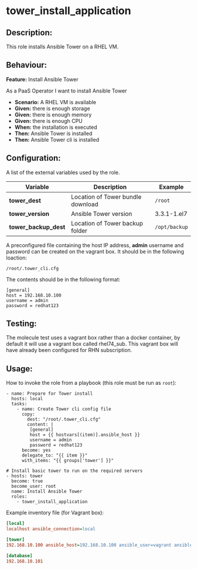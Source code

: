 # tower_install_application

## Description:

This role installs Ansible Tower on a RHEL VM.

## Behaviour:

**Feature:** Install Ansible Tower

As a PaaS Operator
I want to install Ansible Tower

- **Scenario:** A RHEL VM is available
- **Given:** there is enough storage
- **Given:** there is enough memory
- **Given:** there is enough CPU
- **When:** the installation is executed
- **Then:** Ansible Tower is installed
- **Then:** Ansible Tower cli is installed

## Configuration:

A list of the external variables used by the role.

| Variable  | Description  | Example  | 
|---|---|---|
| **tower_dest**  | Location of Tower bundle download  | `/root` |
| **tower_version**  | Ansible Tower version  | 3.3.1-1.el7 |
| **tower_backup_dest**  | Location of Tower backup folder  | `/opt/backup` |

A preconfigured file containing the host IP address, **admin** username and password can be created on the vagrant box.  It should be in the following loaction:

`/root/.tower_cli.cfg`

The contents should be in the following format:

```
[general]
host = 192.168.10.100
username = admin
password = redhat123
```

## Testing:

The molecule test uses a vagrant box rather than a docker container, by default it will use a vagrant box called rhel74_sub.  This vagrant box will have already been configured for RHN subscription.

## Usage:

How to invoke the role from a playbook (this role must be run as `root`):

```---
- name: Prepare for Tower install
  hosts: local
  tasks:
    - name: Create Tower cli config file
      copy:
        dest: "/root/.tower_cli.cfg"
        content: |
         [general]
         host = {{ hostvars[(item)].ansible_host }}
         username = admin
         password = redhat123
      become: yes
      delegate_to: "{{ item }}"
      with_items: "{{ groups['tower'] }}"

# Install basic tower to run on the required servers
- hosts: tower
  become: true
  become_user: root
  name: Install Ansible Tower
  roles:
    - tower_install_application
```

Example inventory file (for Vagrant box):

```ini
[local]
localhost ansible_connection=local

[tower]
192.168.10.100 ansible_host=192.168.10.100 ansible_user=vagrant ansible_ssh_private_key_file=~/.ssh/id_rsa

[database]
192.168.10.101
```